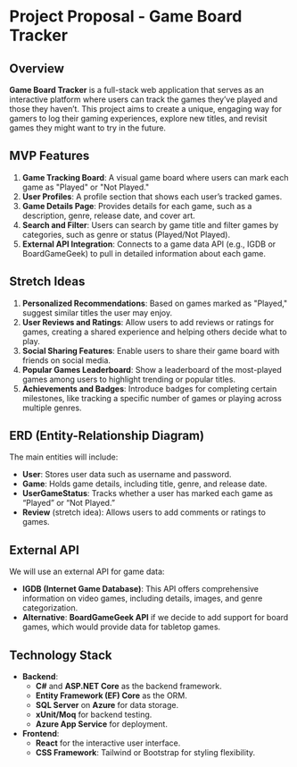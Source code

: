 # Project Proposal - Game Board Tracker

## Overview
**Game Board Tracker** is a full-stack web application that serves as an interactive platform where users can track the games they’ve played and those they haven’t. This project aims to create a unique, engaging way for gamers to log their gaming experiences, explore new titles, and revisit games they might want to try in the future.

## MVP Features
1. **Game Tracking Board**: A visual game board where users can mark each game as "Played" or "Not Played."
2. **User Profiles**: A profile section that shows each user’s tracked games.
3. **Game Details Page**: Provides details for each game, such as a description, genre, release date, and cover art.
4. **Search and Filter**: Users can search by game title and filter games by categories, such as genre or status (Played/Not Played).
5. **External API Integration**: Connects to a game data API (e.g., IGDB or BoardGameGeek) to pull in detailed information about each game.

## Stretch Ideas
1. **Personalized Recommendations**: Based on games marked as "Played," suggest similar titles the user may enjoy.
2. **User Reviews and Ratings**: Allow users to add reviews or ratings for games, creating a shared experience and helping others decide what to play.
3. **Social Sharing Features**: Enable users to share their game board with friends on social media.
4. **Popular Games Leaderboard**: Show a leaderboard of the most-played games among users to highlight trending or popular titles.
5. **Achievements and Badges**: Introduce badges for completing certain milestones, like tracking a specific number of games or playing across multiple genres.

## ERD (Entity-Relationship Diagram)
The main entities will include:
- **User**: Stores user data such as username and password.
- **Game**: Holds game details, including title, genre, and release date.
- **UserGameStatus**: Tracks whether a user has marked each game as “Played” or “Not Played.”
- **Review** (stretch idea): Allows users to add comments or ratings to games.

## External API
We will use an external API for game data:
- **IGDB (Internet Game Database)**: This API offers comprehensive information on video games, including details, images, and genre categorization.
- **Alternative**: **BoardGameGeek API** if we decide to add support for board games, which would provide data for tabletop games.

## Technology Stack
- **Backend**:
  - **C#** and **ASP.NET Core** as the backend framework.
  - **Entity Framework (EF) Core** as the ORM.
  - **SQL Server** on **Azure** for data storage.
  - **xUnit/Moq** for backend testing.
  - **Azure App Service** for deployment.
- **Frontend**:
  - **React** for the interactive user interface.
  - **CSS Framework**: Tailwind or Bootstrap for styling flexibility.
